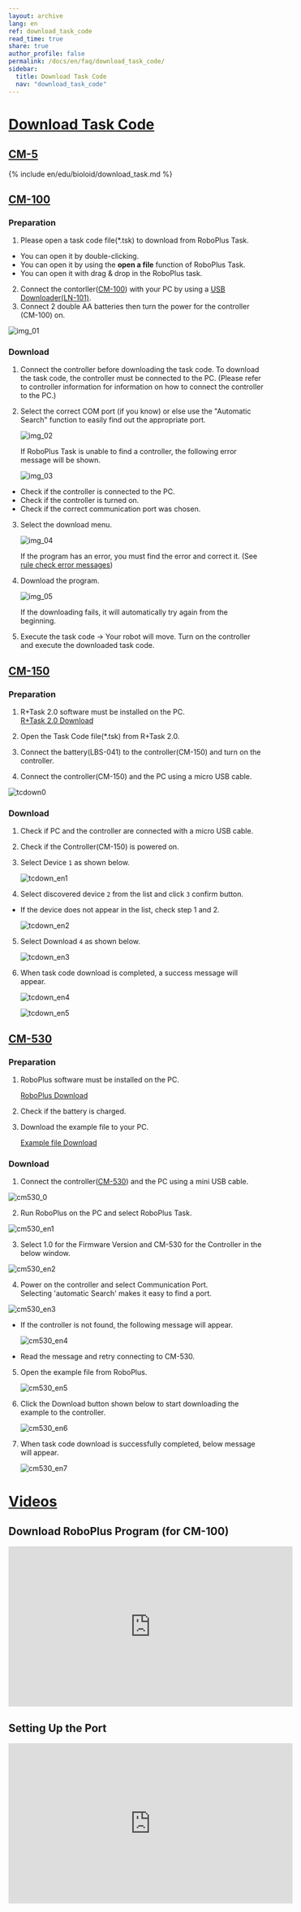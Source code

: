 ```yaml
---
layout: archive
lang: en
ref: download_task_code
read_time: true
share: true
author_profile: false
permalink: /docs/en/faq/download_task_code/
sidebar:
  title: Download Task Code
  nav: "download_task_code"
---
```


# [Download Task Code](#download-task-code)

## [CM-5](#cm-5)

{% include en/edu/bioloid/download_task.md %}

## [CM-100](#cm-100)

### Preparation
1. Please open a task code file(\*.tsk) to download from RoboPlus Task.
  - You can open it by double-clicking.
  - You can open it by using the **open a file** function of RoboPlus Task.
  - You can open it with drag & drop in the RoboPlus task.

2. Connect the contorller([CM-100]) with your PC by using a [USB Downloader(LN-101)].
3. Connect 2 double AA batteries then turn the power for the controller (CM-100) on.

  ![img_01][img_01]

### Download

1. Connect the controller before downloading the task code. To download the task code, the controller must be connected to the PC. (Please refer to controller information for information on how to connect the controller to the PC.)

2. Select the correct COM port (if you know) or else use the "Automatic Search" function  to easily find out the appropriate port.

    ![img_02][img_02]

    If RoboPlus Task is unable to find a controller, the following error message will be shown.

    ![img_03][img_03]

  - Check if the controller is connected to the PC.
  - Check if the controller is turned on.
  - Check if the correct communication port was chosen.

3. Select the download menu.

    ![img_04][img_04]

    If the program has an error, you must find the error and correct it. (See [rule check error messages])

4. Download the program.

    ![img_05][img_05]

    If the downloading fails, it will automatically try again from the beginning.

5. Execute the task code -> Your robot will move. Turn on the controller and execute the downloaded task code.

## [CM-150](#cm-150)

### Preparation
1. R+Task 2.0 software must be installed on the PC.  
   [R+Task 2.0 Download]

2. Open the Task Code file(\*.tsk) from R+Task 2.0.

3. Connect the battery(LBS-041) to the controller(CM-150) and turn on the controller.

4. Connect the controller(CM-150) and the PC using a micro USB cable.

  ![tcdown0][tcdown0]

### Download
1. Check if PC and the controller are connected with a micro USB cable.

2. Check if the Controller(CM-150) is powered on.

3. Select Device `1` as shown below.

    ![tcdown_en1][tcdown_en1]

4. Select discovered device `2` from the list and click `3` confirm button.
  - If the device does not appear in the list, check step 1 and 2.

    ![tcdown_en2][tcdown_en2]

5. Select Download `4` as shown below.

    ![tcdown_en3][tcdown_en3]

6. When task code download is completed, a success message will appear.

    ![tcdown_en4][tcdown_en4]

    ![tcdown_en5][tcdown_en5]


## [CM-530](#cm-530)

### Preparation

1. RoboPlus software must be installed on the PC.

   [RoboPlus Download]

2. Check if the battery is charged.

3. Download the example file to your PC.

   [Example file Download]


### Download

1. Connect the controller([CM-530]) and the PC using a mini USB cable.

 ![cm530_0][cm530_0]

2. Run RoboPlus on the PC and select RoboPlus Task.

 ![cm530_en1][cm530_en1]

3. Select 1.0 for the Firmware Version and CM-530 for the Controller in the below window.

 ![cm530_en2][cm530_en2]

4. Power on the controller and select Communication Port.  
Selecting 'automatic Search' makes it easy to find a port.

 ![cm530_en3][cm530_en3]

 - If the controller is not found, the following message will appear.

   ![cm530_en4][cm530_en4]

 - Read the message and retry connecting to CM-530.

5. Open the example file from RoboPlus.    

   ![cm530_en5][cm530_en5]

6. Click the Download button shown below to start downloading the example to the controller.

   ![cm530_en6][cm530_en6]

7. When task code download is successfully completed, below message will appear.

   ![cm530_en7][cm530_en7]


# [Videos](#videos)

## Download RoboPlus Program (for CM-100)

<iframe width="560" height="315" src="https://www.youtube.com/embed/3mDP9BW-Q0E" frameborder="0" allowfullscreen></iframe>

## Setting Up the Port

<iframe width="560" height="315" src="https://www.youtube.com/embed/UlD4C1XMsgo" frameborder="0" allowfullscreen></iframe>

[CM-100]: /docs/en/parts/controller/cm-100/
[CM-150]: /docs/en/parts/controller/cm-150/
[CM-530]: /docs/en/parts/controller/cm-530/
[USB Downloader(LN-101)]: /docs/en/parts/interface/ln-101/
[rule check error messages]:/docs/en/software/rplus1/task/task_misc/#rule-check
[R+Task 2.0 Download]: http://en.robotis.com/service/downloadpage.php?ca_id=10
[RoboPlus Download]: http://en.robotis.com/service/downloadpage.php?ca_id=10
[Example file Download]: /docs/en/edu/bioloid/stem/#download

[img_01]: /assets/images/edu/task_download_01.jpg
[img_02]: /assets/images/edu/task_download_02.png
[img_03]: /assets/images/edu/task_download_03.png
[img_04]: /assets/images/edu/task_download_04.png
[img_05]: /assets/images/edu/task_download_05.png
[tcdown0]: /assets/images/faq/tcdown0.jpg
[tcdown_en1]: /assets/images/faq/tcdown_en1.jpg
[tcdown_en2]: /assets/images/faq/tcdown_en2.jpg
[tcdown_en3]: /assets/images/faq/tcdown_en3.jpg
[tcdown_en4]: /assets/images/faq/tcdown_en4.jpg
[tcdown_en5]: /assets/images/faq/tcdown_en5.jpg
[cm530_0]: /assets/images/faq/cm530_0.png
[cm530_en1]: /assets/images/faq/cm530_en1.png
[cm530_en2]: /assets/images/faq/cm530_en2.png
[cm530_en3]: /assets/images/faq/cm530_en3.png
[cm530_en4]: /assets/images/faq/cm530_en4.png
[cm530_en5]: /assets/images/faq/cm530_en5.png
[cm530_en6]: /assets/images/faq/cm530_en6.png
[cm530_en7]: /assets/images/faq/cm530_en7.png
